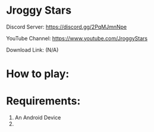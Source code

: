 # Jroggy Stars
Discord Server: https://discord.gg/2PqMJmnNpe

YouTube Channel: https://www.youtube.com/JroggyStars

Download Link: (N/A)
# How to play:

# Requirements:
1. An Android Device
2. 
